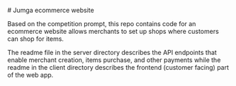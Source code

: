﻿﻿# ﻿﻿﻿﻿Jumga ecommerce websiteBased on the competition prompt, this repo contains code for an ecommerce website allows merchants to set up shops where customers can shop for items.The readme file in the server directory describes the API endpoints that enable merchant creation, items purchase, and other payments while the readme in the client directory describes the frontend (customer facing) part of the web app.